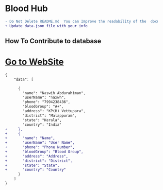 # Blood Hub

```diff
- Do Not Delete README.md  You can Improve the readability of the  document
+ Update data.json file with your info
```

## How To Contribute to database

# [Go to WebSite](https://blood-hub.herokuapp.com/)

```diff
{
    "data": [
    
      {
        "name": "Naswih Abdurahiman",
        "userName": "naxwh",
        "phone": "7994238436",
        "bloodGroup": "A+",
        "address": "KP(H) Vettupara",
        "district": "Malappuram",
        "state": "Kerala",
        "country": "India"
+     },
+     {
+       "name": "Name",
+       "userName": "User Name",
+       "phone": "Phone Number",
+       "bloodGroup": "Blood Group",
+       "address": "Address",
+       "district": "District",
+       "state": "State",
+       "country": "Country"
      }
    ]
}
```
